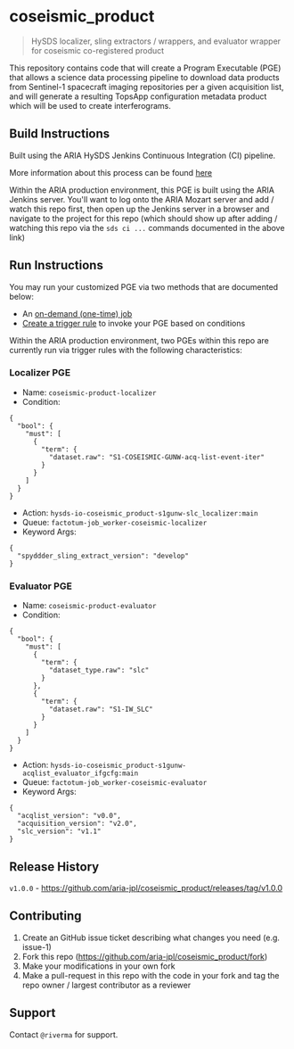 # coseismic_product
> HySDS localizer, sling extractors / wrappers, and evaluator wrapper for coseismic co-registered product

This repository contains code that will create a Program Executable (PGE) that allows a science data processing pipeline to download data products from Sentinel-1 spacecraft imaging repositories per a given acquisition list, and will generate a resulting TopsApp
configuration metadata product which will be used to create interferograms.

## Build Instructions

Built using the ARIA HySDS Jenkins Continuous Integration (CI) pipeline.

More information about this process can be found [here](https://hysds-core.atlassian.net/wiki/spaces/HYS/pages/455114757/Deploy+PGE+s+onto+Cluster)

Within the ARIA production environment, this PGE is built using the ARIA Jenkins server. You'll want to log onto the ARIA Mozart server and add / watch this repo first, then open up the Jenkins server in a browser and navigate to the project for this repo (which should show up after adding / watching this repo via the `sds ci ...` commands documented in the above link)

## Run Instructions

You may run your customized PGE via two methods that are documented below:
- An [on-demand (one-time) job](https://hysds-core.atlassian.net/wiki/spaces/HYS/pages/378601499/Submit+an+On-Demand+Job+in+Facet+Search)
- [Create a trigger rule](https://hysds-core.atlassian.net/wiki/spaces/HYS/pages/442728660/Create+Edit+Delete+Trigger+Rules) to invoke your PGE based on conditions

Within the ARIA production environment, two PGEs within this repo are currently run via trigger rules with the following characteristics:

### Localizer PGE

- Name: `coseismic-product-localizer`
- Condition:
```
{
  "bool": {
    "must": [
      {
        "term": {
          "dataset.raw": "S1-COSEISMIC-GUNW-acq-list-event-iter"
        }
      }
    ]
  }
}
```
- Action: `hysds-io-coseismic_product-s1gunw-slc_localizer:main`
- Queue: `factotum-job_worker-coseismic-localizer`
- Keyword Args:
```
{
  "spyddder_sling_extract_version": "develop"
}
```

### Evaluator PGE

- Name: `coseismic-product-evaluator`
- Condition:
```
{
  "bool": {
    "must": [
      {
        "term": {
          "dataset_type.raw": "slc"
        }
      },
      {
        "term": {
          "dataset.raw": "S1-IW_SLC"
        }
      }
    ]
  }
}
```
- Action: `hysds-io-coseismic_product-s1gunw-acqlist_evaluator_ifgcfg:main`
- Queue: `factotum-job_worker-coseismic-evaluator`
- Keyword Args:
```
{
  "acqlist_version": "v0.0",
  "acquisition_version": "v2.0",
  "slc_version": "v1.1"
}
```

## Release History

`v1.0.0` - https://github.com/aria-jpl/coseismic_product/releases/tag/v1.0.0 

## Contributing

1. Create an GitHub issue ticket describing what changes you need (e.g. issue-1)
2. Fork this repo (<https://github.com/aria-jpl/coseismic_product/fork>)
3. Make your modifications in your own fork
4. Make a pull-request in this repo with the code in your fork and tag the repo owner / largest contributor as a reviewer

## Support

Contact `@riverma` for support.

